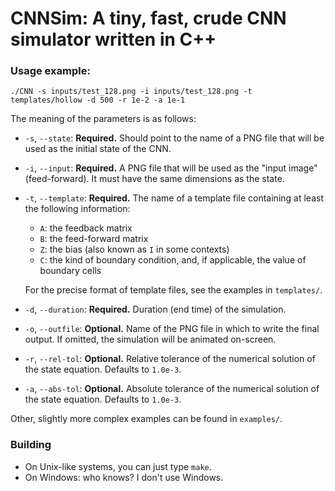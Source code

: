 # CNNSim: A tiny, fast, crude CNN simulator written in C++

### Usage example:

    ./CNN -s inputs/test_128.png -i inputs/test_128.png -t templates/hollow -d 500 -r 1e-2 -a 1e-1

The meaning of the parameters is as follows:

* `-s`, `--state`: **Required.** Should point to the name of a PNG file that will be used as the initial
                   state of the CNN.
* `-i`, `--input`: **Required.** A PNG file that will be used as the "input image" (feed-forward).
                   It must have the same dimensions as the state.
* `-t`, `--template`: **Required.** The name of a template file containing at least the following information:
	- `A`: the feedback matrix
	- `B`: the feed-forward matrix
	- `Z`: the bias (also known as `I` in some contexts)
	- `C`: the kind of boundary condition, and, if applicable, the value of boundary cells

	For the precise format of template files, see the examples in `templates/`.

* `-d`, `--duration`: **Required.** Duration (end time) of the simulation.
* `-o`, `--outfile`: **Optional.** Name of the PNG file in which to write the final output.
                     If omitted, the simulation will be animated on-screen.
* `-r`, `--rel-tol`: **Optional.** Relative tolerance of the numerical solution of the state equation.
                     Defaults to `1.0e-3`.
* `-a`, `--abs-tol`: **Optional.** Absolute tolerance of the numerical solution of the state equation.
                     Defaults to `1.0e-3`.

Other, slightly more complex examples can be found in `examples/`.

### Building

* On Unix-like systems, you can just type `make`.
* On Windows: who knows? I don't use Windows.
